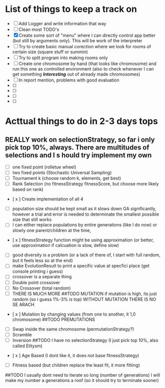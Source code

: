 # List of things to keep a track on
- [ ] Add Logger and write information that way
- [ ] Clean most TODO's
- [x] Create some sort of "menu" where  I can directly control app better (but still by arguments only). This will be work of the interpreter
- [ ] Try to create basic manual corection where we look for rooms of certain size (square stuff or summin)
- [ ] Try to split program into making rooms only
- [ ] Create one chromosome by hand (that looks like chromosome) and run this one as controlled environment
(also to check whenever I can get something ***Interesting*** out of already made chromosomes)
- [ ] In report mention, problems with good evaluation
- [ ]
- [ ]
- [ ]
- [ ]

# Acttual things to do in 2-3 days tops
## REALLY work on selectionStrategy, so far i only pick top 10%, always. There are multitudes of selections and I s    hould try implement my own
- [ ] one fixed point (rolletue wheel)
- [ ] two fixed points (Stochastic Universal Sampling)
- [ ] Tournament k (choose random k, elements, get best)
- [ ] Rank Selection (no fitnessStrategy fitnessScore, but choose more likely based on rank)
- [ x ] Create implementation of all 4

- [ ] population size should be kept small as it slows down GA significantly, however a trial and error is needed to determinate the smallest possible size that still works
- [ ] I can either replace populations by entire generations (like I do now) or slowly one parent/children at the time,
- [ x ] fitnessStrategy function might be using approximation (or better, use approximation if calcuation is slow, define slow)
- [ ]  good diversity is a problem (or a lack of there of, I start with full random, but it feels less so at the end)
- [ ] make EvolutionResult to print a specific value at specfici place (get console printing i guess)
- [ ] crossover is a separate thing
- [ ] Double point crossover
- [ ] No Crossover (total random)
- [ ] THERE IS MUCH MORE
##TODO MUTATION if mutation is high, its just random (so i guess 1%-3% is top) WITHOUT MUTATION THERE IS NO SE    ARACH
- [ x ] Mutation by changing values (from one to another, it 1,0 chromosome)
##TODO PREMUTATIONS
- [ ] Swap inside the same chromosome (permutationStrategy?)
- [ ] Scramble
- [ ] Inversion
##TODO I have no selectionStrategy (I just pick top 10%, also called Elitysm)
- [ x ] Age Based (I dont like it, it does not base fitnessStrategy)
- [ ] Fitness based (but children replace the least fit, it more fitting)


##TODO I usually dont need to iterate so long (number of generations) I will make my number a generations a roof (so it should try to terminate sooner)


